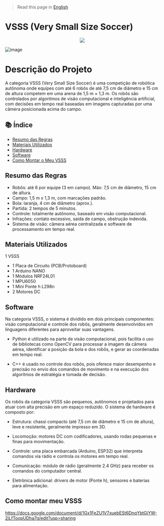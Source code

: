 > Read this page in [English](docs/Readme.en.md)


<h1 align="left"> VSSS (Very Small Size Soccer)</h1>


<p align="center">
<img loading="lazy" src="http://img.shields.io/static/v1?label=STATUS&message=EM%20DESENVOLVIMENTO&color=GREEN&style=for-the-badge"/>
</p>

![image](https://github.com/user-attachments/assets/85888ab1-4472-4e1d-974b-98f749e5b422)
<h1 align="left"> Descrição do Projeto </h1>

 
A categoria VSSS (Very Small Size Soccer) é uma competição de robótica autônoma onde equipes com até 6 robôs de até 7,5 cm de diâmetro e 15 cm de altura competem em uma arena de 1,5 m × 1,3 m. Os robôs são controlados por algoritmos de visão computacional e inteligência artificial, com decisões em tempo real baseadas em imagens capturadas por uma câmera posicionada acima do campo.

## 📚 Índice

- [Resumo das Regras](#resumo-das-regras)
- [Materiais Utilizados](#materiais-utilizados)
- [Hardware](#hardware)
- [Software](#software)
- [Como Montar o Meu VSSS](#como-montar-meu-vsss)

## Resumo das Regras
- Robôs: até 6 por equipe (3 em campo). Máx: 7,5 cm de diâmetro, 15 cm de altura.
- Campo: 1,5 m x 1,3 m, com marcações padrão.
- Bola: laranja, 4 cm de diâmetro (aprox.).
- Partida: 2 tempos de 5 minutos.
- Controle: totalmente autônomo, baseado em visão computacional.
- Infrações: contato excessivo, saída de campo, obstrução indevida.
- Sistema de visão: câmera aérea centralizada e software de processamento em tempo real.

## Materiais Utilizados 
1 VSSS
- 1 Placa de Circuito (PCB/Protoboard)  
- 1 Arduino NANO  
- 1 Módulos NRF24L01  
- 1 MPU6050  
- 1 Mini Ponte h L298n  
- 2 Motores DC

## Software
Na categoria VSSS, o sistema é dividido em dois principais componentes: visão computacional e controle dos robôs, geralmente desenvolvidos em linguagens diferentes para aproveitar suas vantagens.

- Python é utilizado na parte de visão computacional, pois facilita o uso de bibliotecas como OpenCV para processar a imagem da câmera aérea, identificar a posição da bola e dos robôs, e gerar as coordenadas em tempo real.

- C++ é usado no controle dos robôs, pois oferece maior desempenho e precisão no envio dos comandos de movimento e na execução dos algoritmos de estratégia e tomada de decisão.


## Hardware
Os robôs da categoria VSSS são pequenos, autônomos e projetados para atuar com alta precisão em um espaço reduzido. O sistema de hardware é composto por:

- Estrutura: chassi compacto (até 7,5 cm de diâmetro e 15 cm de altura), leve e resistente, geralmente impresso em 3D.

- Locomoção: motores DC com codificadores, usando rodas pequenas e finas para movimentação.

- Controle: uma placa embarcada (Arduino, ESP32) que interpreta comandos via rádio e controla os motores em tempo real.

- Comunicação: módulo de rádio (geralmente 2.4 GHz) para receber os comandos do computador central.

- Eletrônica adicional: drivers de motor (Ponte h), sensores e baterias para alimentação.

## Como montar meu VSSS
https://docs.google.com/document/d/1Gx1FeZU1V7xuebESt6DnqYbtGiYW-2jLfToopUDha7g/edit?usp=sharing




